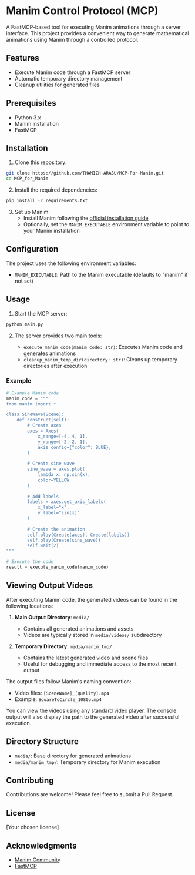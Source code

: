 # Manim Control Protocol (MCP)

A FastMCP-based tool for executing Manim animations through a server interface. This project provides a convenient way to generate mathematical animations using Manim through a controlled protocol.

## Features

- Execute Manim code through a FastMCP server
- Automatic temporary directory management
- Cleanup utilities for generated files

## Prerequisites

- Python 3.x
- Manim installation
- FastMCP

## Installation

1. Clone this repository:
```bash
git clone https://github.com/THAMIZH-ARASU/MCP-For-Manim.git
cd MCP_for_Manim
```

2. Install the required dependencies:
```bash
pip install -r requirements.txt
```

3. Set up Manim:
   - Install Manim following the [official installation guide](https://docs.manim.community/en/stable/installation.html)
   - Optionally, set the `MANIM_EXECUTABLE` environment variable to point to your Manim installation

## Configuration

The project uses the following environment variables:

- `MANIM_EXECUTABLE`: Path to the Manim executable (defaults to "manim" if not set)

## Usage

1. Start the MCP server:
```bash
python main.py
```

2. The server provides two main tools:

   - `execute_manim_code(manim_code: str)`: Executes Manim code and generates animations
   - `cleanup_manim_temp_dir(directory: str)`: Cleans up temporary directories after execution

### Example

```python
# Example Manim code
manim_code = """
from manim import *

class SineWave(Scene):
    def construct(self):
        # Create axes
        axes = Axes(
            x_range=[-4, 4, 1],
            y_range=[-2, 2, 1],
            axis_config={"color": BLUE},
        )
        
        # Create sine wave
        sine_wave = axes.plot(
            lambda x: np.sin(x),
            color=YELLOW
        )
        
        # Add labels
        labels = axes.get_axis_labels(
            x_label="x",
            y_label="sin(x)"
        )
        
        # Create the animation
        self.play(Create(axes), Create(labels))
        self.play(Create(sine_wave))
        self.wait(2)
"""

# Execute the code
result = execute_manim_code(manim_code)
```

## Viewing Output Videos

After executing Manim code, the generated videos can be found in the following locations:

1. **Main Output Directory**: `media/`
   - Contains all generated animations and assets
   - Videos are typically stored in `media/videos/` subdirectory

2. **Temporary Directory**: `media/manim_tmp/`
   - Contains the latest generated video and scene files
   - Useful for debugging and immediate access to the most recent output

The output files follow Manim's naming convention:
- Video files: `[SceneName]_[Quality].mp4`
- Example: `SquareToCircle_1080p.mp4`

You can view the videos using any standard video player. The console output will also display the path to the generated video after successful execution.

## Directory Structure

- `media/`: Base directory for generated animations
- `media/manim_tmp/`: Temporary directory for Manim execution

## Contributing

Contributions are welcome! Please feel free to submit a Pull Request.

## License

[Your chosen license]

## Acknowledgments

- [Manim Community](https://docs.manim.community/)
- [FastMCP](https://github.com/fastmcp/fastmcp)
